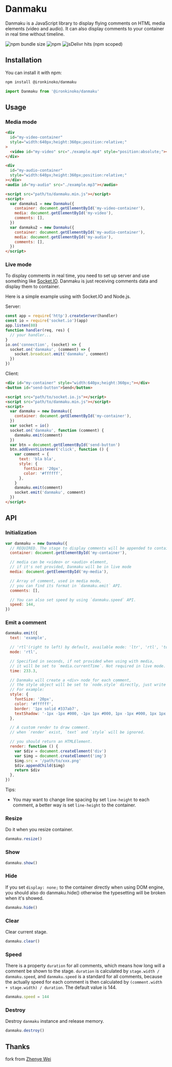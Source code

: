 # Danmaku

Danmaku is a JavaScript library to display flying comments on HTML media elements (video and audio). It can also display comments to your container in real time without timeline.

![npm bundle size](https://img.shields.io/bundlephobia/minzip/@ironkinoko/danmaku)
![npm](https://img.shields.io/npm/v/@ironkinoko/danmaku)
![jsDelivr hits (npm scoped)](https://img.shields.io/jsdelivr/npm/hm/@ironkinoko/danmaku)

## Installation

You can install it with npm:

```bash
npm install @ironkinoko/danmaku
```

```js
import Danmaku from '@ironkinoko/danmaku'
```

## Usage

### Media mode

```html
<div
  id="my-video-container"
  style="width:640px;height:360px;position:relative;"
>
  <video id="my-video" src="./example.mp4" style="position:absolute;"></video>
</div>

<div
  id="my-audio-container"
  style="width:640px;height:360px;position:relative;"
></div>
<audio id="my-audio" src="./example.mp3"></audio>

<script src="path/to/danmaku.min.js"></script>
<script>
  var danmaku1 = new Danmaku({
    container: document.getElementById('my-video-container'),
    media: document.getElementById('my-video'),
    comments: [],
  })
  var danmaku2 = new Danmaku({
    container: document.getElementById('my-audio-container'),
    media: document.getElementById('my-audio'),
    comments: [],
  })
</script>
```

### Live mode

To display comments in real time, you need to set up server and use something like [Socket.IO](http://socket.io/). Danmaku is just receiving comments data and display them to container.

Here is a simple example using with Socket.IO and Node.js.

Server:

```js
const app = require('http').createServer(handler)
const io = require('socket.io')(app)
app.listen(80)
function handler(req, res) {
  // your handler...
}
io.on('connection', (socket) => {
  socket.on('danmaku', (comment) => {
    socket.broadcast.emit('danmaku', comment)
  })
})
```

Client:

```html
<div id="my-container" style="width:640px;height:360px;"></div>
<button id="send-button">Send</button>

<script src="path/to/socket.io.js"></script>
<script src="path/to/danmaku.min.js"></script>
<script>
  var danmaku = new Danmaku({
    container: document.getElementById('my-container'),
  })
  var socket = io()
  socket.on('danmaku', function (comment) {
    danmaku.emit(comment)
  })
  var btn = document.getElementById('send-button')
  btn.addEventListener('click', function () {
    var comment = {
      text: 'bla bla',
      style: {
        fontSize: '20px',
        color: '#ffffff',
      },
    }
    danmaku.emit(comment)
    socket.emit('danmaku', comment)
  })
</script>
```

## API

### Initialization

```js
var danmaku = new Danmaku({
  // REQUIRED. The stage to display comments will be appended to container.
  container: document.getElementById('my-container'),

  // media can be <video> or <audio> element,
  // if it's not provided, Danmaku will be in live mode
  media: document.getElementById('my-media'),

  // Array of comment, used in media mode,
  // you can find its format in `danmaku.emit` API.
  comments: [],

  // You can also set speed by using `danmaku.speed` API.
  speed: 144,
})
```

### Emit a comment

```js
danmaku.emit({
  text: 'example',

  // 'rtl'(right to left) by default, available mode: 'ltr', 'rtl', 'top', 'bottom'.
  mode: 'rtl',

  // Specified in seconds, if not provided when using with media,
  // it will be set to `media.currentTime`. Not required in live mode.
  time: 233.3,

  // Danmaku will create a <div> node for each comment,
  // the style object will be set to `node.style` directly, just write with CSS rules.
  // For example:
  style: {
    fontSize: '20px',
    color: '#ffffff',
    border: '1px solid #337ab7',
    textShadow: '-1px -1px #000, -1px 1px #000, 1px -1px #000, 1px 1px #000',
  },

  // A custom render to draw comment.
  // when `render` exist, `text` and `style` will be ignored.

  // you should return an HTMLElement.
  render: function () {
    var $div = document.createElement('div')
    var $img = document.createElement('img')
    $img.src = '/path/to/xxx.png'
    $div.appendChild($img)
    return $div
  },
})
```

Tips:

- You may want to change line spacing by set `line-height` to each comment, a better way is set `line-height` to the container.

### Resize

Do it when you resize container.

```js
danmaku.resize()
```

### Show

```js
danmaku.show()
```

### Hide

If you set `display: none;` to the container directly when using DOM engine, you should also do danmaku.hide() otherwise the typesetting will be broken when it's showed.

```js
danmaku.hide()
```

### Clear

Clear current stage.

```js
danmaku.clear()
```

### Speed

There is a property `duration` for all comments, which means how long will a comment be shown to the stage. `duration` is calculated by `stage.width / danmaku.speed`, and `danmaku.speed` is a standard for all comments, because the actually speed for each comment is then calculated by `(comment.width + stage.width) / duration`. The default value is 144.

```js
danmaku.speed = 144
```

### Destroy

Destroy `danmaku` instance and release memory.

```js
danmaku.destroy()
```

## Thanks

fork from [Zhenye Wei](https://github.com/weizhenye)
